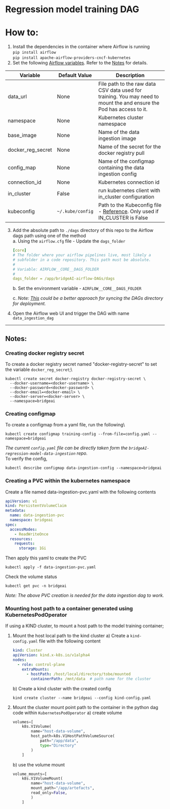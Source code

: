 # Regression model training DAG

# How to:
1. Install the dependencies in the container where Airflow is running\
    `pip install airflow`\
    `pip install apache-airflow-providers-cncf-kubernetes`
2. Set the following [Airflow variables](https://airflow.apache.org/docs/apache-airflow/stable/howto/variable.html). Refer to the [Notes](#notes) for details.

| Variable            | Default Value    | Description                                                                                                                                                                     |
|---------------------|------------------|---------------------------------------------------------------------------------------------------------------------------------------------------------------------------------|
| data_url            | None             | File path to the raw data CSV data used for training. You may need to mount the and ensure the Pod has access to it.                                                            |
| namespace           | None             | Kubernetes cluster namespace                                                                                                                                                    |
| base_image          | None             | Name of the data ingestion image                                                                                                                                                |
| docker_reg_secret   | None             | Name of the secret for the docker registry pull                                                                                                                                 |
| config_map          | None             | Name of the configmap containing the data ingestion config                                                                                                                      |
| connection_id       | None             | Kubernetes connection id                                                                                                                                                        |
| in_cluster          | False            | run kubernetes client with in_cluster configuration                                                                                                                             |
| kubeconfig          | `~/.kube/config` | Path to the Kubeconfig file - [Reference](https://airflow.apache.org/docs/apache-airflow-providers-cncf-kubernetes/stable/operators.html#id3). Only used if IN_CLUSTER is False |

3. Add the absolute path to `./dags` directory of this repo to the Airflow dags path using one of the method\
    a. Using the `airflow.cfg` file - Update the `dags_folder`
    ```yaml
    [core]
    # The folder where your airflow pipelines live, most likely a
    # subfolder in a code repository. This path must be absolute.
    #
    # Variable: AIRFLOW__CORE__DAGS_FOLDER
    #
    dags_folder = /app/bridgeAI-airflow-DAGs/dags
    ```
    b. Set the environment variable - `AIRFLOW__CORE__DAGS_FOLDER`

    c. *Note: [This](https://airflow.apache.org/docs/helm-chart/stable/manage-dags-files.html#mounting-dags-using-git-sync-sidecar-with-persistence-enabled) could be a better approach for syncing the DAGs directory for deployment.*

4. Open the Airflow web UI and trigger the DAG with name `data_ingestion_dag`

---
## Notes:

### Creating docker registry secret
To create a docker registry secret named "docker-registry-secret" to set the variable `docker_reg_secret`;\
```shell
kubectl create secret docker-registry docker-registry-secret \
  --docker-username=<docker-username> \
  --docker-password=<docker-password> \
  --docker-email=<docker-email> \
  --docker-server=<docker-server> \
  --namespace=bridgeai
```
### Creating configmap
To create a configmap from a yaml file, run the following\
```shell
kubectl create configmap training-config --from-file=config.yaml --namespace=bridgeai
```
*The current `config.yaml` file can be directly taken form the
`bridgeAI-regression-model-data-ingestion` repo.*\
To verify the config,
```shell
kubectl describe configmap data-ingestion-config --namespace=bridgeai
````
### Creating a PVC within the kubernetes namespace
Create a file named data-ingestion-pvc.yaml with the following contents
```yaml
apiVersion: v1
kind: PersistentVolumeClaim
metadata:
  name: data-ingestion-pvc
  namespace: bridgeai
spec:
  accessModes:
    - ReadWriteOnce
  resources:
    requests:
      storage: 1Gi

```
Then apply this yaml to create the PVC
```shell
kubectl apply -f data-ingestion-pvc.yaml
```
Check the volume status
```shell
kubectl get pvc -n bridgeai
```

*Note: The above PVC creation is needed for the data ingestion dag to work.* 
### Mounting host path to a container generated using KubernetesPodOperator 

If using a KIND cluster, to mount a host path to the model training container;
1. Mount the host local path to the kind cluster
    a) Create a `kind-config.yaml` file with the following content
    ```yaml
    kind: Cluster
    apiVersion: kind.x-k8s.io/v1alpha4
    nodes:
      - role: control-plane
        extraMounts:
          - hostPath: /host/local/directory/tobe/mounted
            containerPath: /mnt/data  # path name for the cluster
    ```
    b) Create a kind cluster with the created config
    ```shell
   kind create cluster --name bridgeai --config kind-config.yaml
    ```
2. Mount the cluster mount point path to the container in the python dag code within `KubernetesPodOperator`
    a) create volume
    ```python
    volumes=[
        k8s.V1Volume(
            name="host-data-volume",
            host_path=k8s.V1HostPathVolumeSource(
                path="/app/data",
                type="Directory"
            )
        ]
    ```
    b)  use the volume mount
    ```python
    volume_mounts=[
        k8s.V1VolumeMount(
            name="host-data-volume",
            mount_path="/app/artefacts",
            read_only=False,
            )
        ]
    ```


